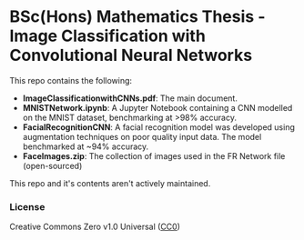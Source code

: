 # BSc(Hons) Mathematics Thesis - Image Classification with Convolutional Neural Networks
This repo contains the following: 

- **ImageClassificationwithCNNs.pdf**: The main document.
- **MNISTNetwork.ipynb**: A Jupyter Notebook containing a CNN modelled on the MNIST dataset, benchmarking at >98% accuracy.
- **FacialRecognitionCNN**: A facial recognition model was developed using augmentation techniques on poor quality input data. The model benchmarked at ~94% accuracy.
- **FaceImages.zip**: The collection of images used in the FR Network file (open-sourced)

This repo and it's contents aren't actively maintained.

### License
Creative Commons Zero v1.0 Universal ([CC0](https://choosealicense.com/licenses/cc0-1.0/))
